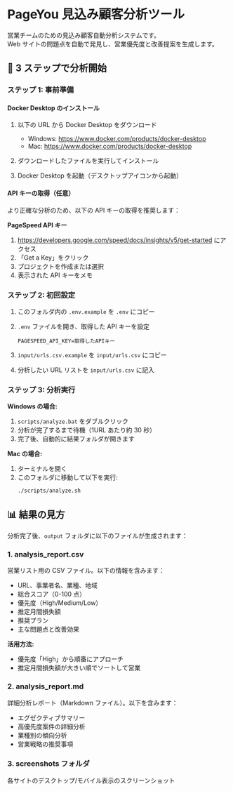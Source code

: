 # PageYou 見込み顧客分析ツール

営業チームのための見込み顧客自動分析システムです。  
Web サイトの問題点を自動で発見し、営業優先度と改善提案を生成します。

## 🚀 3 ステップで分析開始

### ステップ 1: 事前準備

#### Docker Desktop のインストール

1. 以下の URL から Docker Desktop をダウンロード

   - Windows: https://www.docker.com/products/docker-desktop
   - Mac: https://www.docker.com/products/docker-desktop

2. ダウンロードしたファイルを実行してインストール

3. Docker Desktop を起動（デスクトップアイコンから起動）

#### API キーの取得（任意）

より正確な分析のため、以下の API キーの取得を推奨します：

**PageSpeed API キー**

1. https://developers.google.com/speed/docs/insights/v5/get-started にアクセス
2. 「Get a Key」をクリック
3. プロジェクトを作成または選択
4. 表示された API キーをメモ

### ステップ 2: 初回設定

1. このフォルダ内の `.env.example` を `.env` にコピー
2. `.env` ファイルを開き、取得した API キーを設定

   ```
   PAGESPEED_API_KEY=取得したAPIキー
   ```

3. `input/urls.csv.example` を `input/urls.csv` にコピー
4. 分析したい URL リストを `input/urls.csv` に記入

### ステップ 3: 分析実行

**Windows の場合:**

1. `scripts/analyze.bat` をダブルクリック
2. 分析が完了するまで待機（1URL あたり約 30 秒）
3. 完了後、自動的に結果フォルダが開きます

**Mac の場合:**

1. ターミナルを開く
2. このフォルダに移動して以下を実行:
   ```bash
   ./scripts/analyze.sh
   ```

## 📊 結果の見方

分析完了後、`output` フォルダに以下のファイルが生成されます：

### 1. analysis_report.csv

営業リスト用の CSV ファイル。以下の情報を含みます：

- URL、事業者名、業種、地域
- 総合スコア（0-100 点）
- 優先度（High/Medium/Low）
- 推定月間損失額
- 推奨プラン
- 主な問題点と改善効果

**活用方法:**

- 優先度「High」から順番にアプローチ
- 推定月間損失額が大きい順でソートして営業

### 2. analysis_report.md

詳細分析レポート（Markdown ファイル）。以下を含みます：

- エグゼクティブサマリー
- 高優先度案件の詳細分析
- 業種別の傾向分析
- 営業戦略の推奨事項

### 3. screenshots フォルダ

各サイトのデスクトップ/モバイル表示のスクリーンショット
